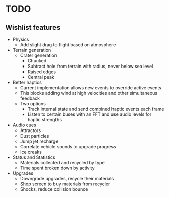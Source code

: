 # TODO
## Wishlist features
- Physics
  - Add slight drag to flight based on atmosphere
- Terrain generation
  - Crater generation
    - Chunked
    - Subtract hole from terrain with radius, never below sea level
    - Raised edges
    - Central peak
- Better haptics
  - Current implementation allows new events to override active events
  - This blocks adding wind at high velocities and other simultaneous feedback
  - Two options
    - Track internal state and send combined haptic events each frame
    - Listen to certain buses with an FFT and use audio levels for haptic strengths
- Audio cues
  - Attractors
  - Dust particles
  - Jump jet recharge
  - Correlate vehicle sounds to upgrade progress
  - Ice creaks
- Status and Statistics
  - Materials collected and recycled by type
  - Time spent broken down by activity
- Upgrades
  - Downgrade upgrades, recycle their materials
  - Shop screen to buy materials from recycler
  - Shocks, reduce collision bounce
